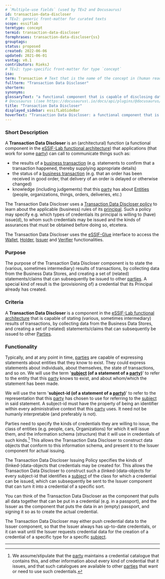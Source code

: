 ```yaml
---
# `Multiple-use fields` (used by TEv2 and Docusaurus)
id: transaction-data-discloser
# TEv2: generic front-matter for curated texts
scope: essiflab
termtype: concept
termid: transaction-data-discloser
formphrases: transaction-data-discloser{ss}
grouptags:
status: proposed
created: 2022-06-06
updated: 2021-06-01
vsntag: v0.1
contributors: RieksJ
# TEv2: type-specific front-matter for type `concept`
isa:
term: Transaction # Text that is the name of the concept in (human readable) texts.
fullterm: "Transaction Data Discloser"
shorterm:
synonyms:
glossaryText: "a functional component that is capable of disclosing data."
# Docusaurus \(see https://docusaurus\.io/docs/api/plugins/@docusaurus/plugin-content-docs#markdown-front-matter\):
title: "Transaction Data Discloser"
displayed_sidebar: essifLabSideBar
hoverText: "Transaction Data Discloser: a functional component that is capable of disclosing data."
---
```


### Short Description
A **Transaction Data Discloser** is an (architectural) function (a functional component in the [eSSIF-Lab functional architecture](../essifLab-fw-func-arch)) that applications (that work for some [party](@)) can call to communicate things such as:
- the results of a [business transaction](@) (e.g. statements to confirm that a transaction happened, thereby supplying appropriate details)
- the status of a [business transaction](@) (e.g. that an order has been received in good order, that delivery of an order is delayed or otherwise changed)
- knowledge (including judgements) that this [party](@) has about [Entities](@) (people, organizations, things, orders, deliveries, etc.)

The Transaction Data Discloser uses a [Transaction Data Discloser policy](@) to learn about the applicable (business) rules of its [principal](@). Such a policy may specify e.g. which types of credentials its principal is willing to (have) issue(d), to whom such credentials may be issued and the kinds of assurances that must be obtained before doing so, etcetera.

The Transaction Data Discloser uses the [eSSIF-Glue](@) interface to access the [Wallet](@), [Holder](@), [Issuer](@) and [Verifier](@) functionalities.

### Purpose
The purpose of the Transaction Data Discloser component is to state the (various, sometimes intermediary) results of transactions, by collecting data from the Business Data Stores, and creating a set of (related) statements/claims that can subsequently be issued to other [parties](@). A special kind of result is the (provisioning of) a credential that its Principal already has created.

### Criteria
A **Transaction Data Discloser** is a component in the [eSSIF-Lab functional architecture](../essifLab-fw-func-arch) that is capable of stating (various, sometimes intermediary) results of transactions, by collecting data from the Business Data Stores, and creating a set of (related) statements/claims that can subsequently be issued to other [Parties](@).

### Functionality
Typically, and at any point in time, [parties](@) are capable of expressing statements about entities that they know to exist. They could express statements about individuals, about themselves, the state of transactions, and so on. We will use the term '**[subject](@) (of a statement of a [party](@))**' to refer to the entity that this [party](@) knows to exist, and about whom/which the statement has been made.

We will use the term '**subject-id (of a statement of a [party](@))**' to refer to the representation that this [party](@) has chosen to use for referring to the [subject](@) in said statement. A subject-id must have the property of being an identifier within every administrative context that this [party](@) uses. It need not be humanly interpretable (and preferably is not).

Parties need to specify the kinds of credentials they are willing to issue, the class of entities (e.g. people, cars, Organizations) for which it will issue them, and the information schema (structure) that it will use in credentials of such kinds.[^1] This allows the Transaction Data Discloser to construct data objects that conform to this information schema, and present it to the Issuer component for actual issuing.

The Transaction Data Discloser Issuing Policy specifies the kinds of (linked-)data-objects that credentials may be created for. This allows the Transaction Data Discloser to construct such a (linked-)data-objects for every subject-id that identifies a [subject](@) of the class for which a credential can be issued, which can subsequently be sent to the Issuer component that can turn it into a credential of a specific sort.

You can think of the Transaction Data Discloser as the component that pulls all data together that can be put in a credential (e.g. in a passport), and the Issuer as the component that puts the data in an (empty) passport, and signing it so as to create the actual credential.

The Transaction Data Discloser may either push credential data to the Issuer component, so that the Issuer always has up-to-date credentials, or it can wait until the Issuer requests credential data for the creation of a credential of a specific type for a specific [subject](@).

-----

[^1]: We assume/stipulate that the [party](@) maintains a credential catalogue that contains this, and other information about every kind of credential that it issues, and that such catalogues are available to other [parties](@) that want or need to use such credentials.

